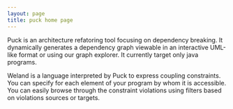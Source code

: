 ```yaml
---
layout: page
title: puck home page
---
```


Puck is an architecture refatoring tool focusing on dependency breaking. It dynamically generates a dependency graph viewable in an interactive UML-like format or using our graph explorer. It currently target only java programs.

Weland is a language interpreted by Puck to express coupling constraints. You can specify for each element of your program by whom it is accessible. You can easily browse through the constraint violations using filters based on violations sources or targets.


